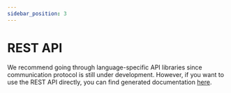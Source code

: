 ```yaml
---
sidebar_position: 3
---
```


# REST API

We recommend going through language-specific API libraries since communication protocol is
still under development. However, if you want to use the REST API directly, you can find
generated documentation [here](https://faircompute.com:8000/rapidoc).
